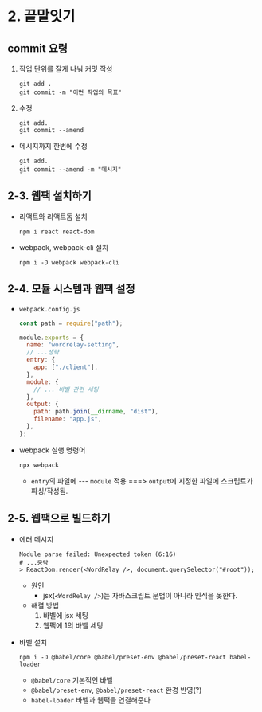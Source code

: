 # 2. 끝말잇기

## commit 요령

1. 작업 단위를 잘게 나눠 커밋 작성

   ```plain
   git add .
   git commit -m "이번 작업의 목표"
   ```

2. 수정

   ```plain
   git add.
   git commit --amend
   ```

- 메시지까지 한번에 수정

  ```plain
  git add.
  git commit --amend -m "메시지"
  ```

## 2-3. 웹팩 설치하기

- 리액트와 리액트돔 설치

  ```plain
  npm i react react-dom
  ```

- webpack, webpack-cli 설치

  ```plain
  npm i -D webpack webpack-cli
  ```

## 2-4. 모듈 시스템과 웹팩 설정

- `webpack.config.js`

  ```javascript
  const path = require("path");

  module.exports = {
    name: "wordrelay-setting",
    // ...생략
    entry: {
      app: ["./client"],
    },
    module: {
      // ... 바벨 관련 세팅
    },
    output: {
      path: path.join(__dirname, "dist"),
      filename: "app.js",
    },
  };
  ```

- webpack 실행 명령어

  ```plain
  npx webpack
  ```

  - `entry`의 파일에 --- `module` 적용 ===> `output`에 지정한 파일에 스크립트가 파싱/작성됨.

## 2-5. 웹팩으로 빌드하기

- 에러 메시지

  ```plain
  Module parse failed: Unexpected token (6:16)
  # ...중략
  > ReactDom.render(<WordRelay />, document.querySelector("#root"));
  ```

  - 원인
    - jsx(`<WordRelay />`)는 자바스크립트 문법이 아니라 인식을 못한다.
  - 해결 방법
    1. 바벨에 jsx 세팅
    2. 웹팩에 1의 바벨 세팅

- 바벨 설치

  ```plain
  npm i -D @babel/core @babel/preset-env @babel/preset-react babel-loader
  ```

  - `@babel/core` 기본적인 바벨
  - `@babel/preset-env`, `@babel/preset-react` 환경 반영(?)
  - `babel-loader` 바벨과 웹팩을 연결해준다
